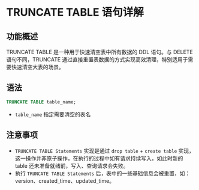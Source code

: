 # TRUNCATE TABLE 语句详解

## 功能概述
TRUNCATE TABLE 是一种用于快速清空表中所有数据的 DDL 语句。与 DELETE 语句不同，TRUNCATE 通过直接重置表数据的方式实现高效清理，特别适用于需要快速清空大表的场景。

## 语法

```sql
TRUNCATE TABLE table_name;
```
* `table_name` 指定需要清空的表名

## 注意事项

* `TRUNCATE TABLE Statements` 实现是通过 `drop table` + `create table` 实现，这一操作并非原子操作，在执行的过程中如有请求持续写入，如此时新的 table 还未准备就绪前，写入、查询请求会失败。
* 执行 `TRUNCATE TABLE Statements` 后，表中的一些基础信息会被重置，如：version、created_time、updated_time。
